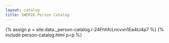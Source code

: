 ```yaml
---
layout: catalog
title: SWERIK Person Catalog
---
```

{% assign p = site.data._person-catalog.i-24FhhfcLncvvn1Ea4tJ4p7 %}
{% include person-catalog.html p=p %}

